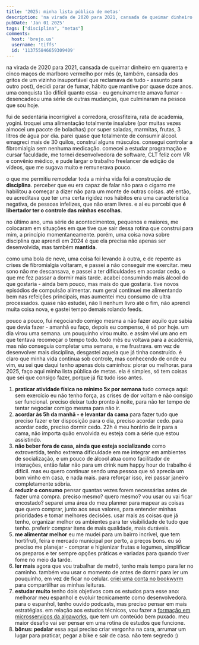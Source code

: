 ```yaml
---
title: '2025: minha lista pública de metas'
description: 'na virada de 2020 para 2021, cansada de queimar dinheiro em quarenta e cinco maços de marlboro vermelho por mês (e, também, cansada dos gritos de um vizinho insuportável que reclamava de tudo - assunto para outro post), decidi parar de fumar, hábito'
pubDate: 'Jan 01 2025'
tags: ["disciplina", "metas"]
comments:
  host: 'brejo.us'
  username: 'tiffs'
  id: '113755846659309409'
---
```

na virada de 2020 para 2021, cansada de queimar dinheiro em quarenta e cinco maços de marlboro vermelho por mês (e, também, cansada dos gritos de um vizinho insuportável que reclamava de tudo - assunto para outro post), decidi parar de fumar, hábito que mantive por quase doze anos. uma conquista tão difícil quanto essa - eu genuinamente amava fumar - desencadeou uma série de outras mudanças, que culminaram na pessoa que sou hoje.

fui de sedentária incorrigível a corredora, crossfiteira, rata de academia, yogini. troquei uma alimentação totalmente insalubre (por muitas vezes almocei um pacote de bolachas) por super saladas, marmitas, frutas, 3 litros de água por dia. parei quase que totalmente de consumir álcool. emagreci mais de 30 quilos, construí alguns músculos. consegui controlar a fibromialgia sem nenhuma medicação. comecei a estudar programação e cursar faculdade, me tornei desenvolvedora de software, CLT feliz com VR e convênio médico, e pude largar o trabalho freelancer de edição de vídeos, que me sugava muito e remunerava pouco.

o que me permitiu remodelar toda a minha vida foi a construção de **disciplina**. perceber que eu era capaz de falar não para o cigarro me habilitou a começar a dizer não para um monte de outras coisas. até então, eu acreditava que ter uma certa rigidez nos hábitos era uma característica negativa, de pessoas infelizes, que não eram livres. e aí eu percebi que **é libertador ter o controle das minhas escolhas**.

no último ano, uma série de acontecimentos, pequenos e maiores, me colocaram em situações em que tive que sair dessa rotina que construí para mim, a princípio momentaneamente. porém, uma coisa nova sobre disciplina que aprendi em 2024 é que ela precisa não apenas ser desenvolvida, mas também **mantida**.

como uma bola de neve, uma coisa foi levando à outra, e de repente as crises de fibromialgia voltaram, e passei a não conseguir me exercitar. meu sono não me descansava, e passei a ter dificuldades em acordar cedo, o que me fez passar a dormir mais tarde. acabei consumindo mais álcool do que gostaria - ainda bem pouco, mas mais do que gostaria. tive novos episódios de compulsão alimentar. num geral continuei me alimentando bem nas refeições principais, mas aumentei meu consumo de ultra processados. quase não estudei, não li nenhum livro até o fim, não aprendi muita coisa nova, e gastei tempo demais rolando feeds.

pouco a pouco, fui negociando comigo mesma a não fazer aquilo que sabia que devia fazer - amanhã eu faço, depois eu compenso, é só por hoje. um dia virou uma semana. um pouquinho virou muito. e assim vivi um ano em que tentava recomeçar o tempo todo. todo mês eu voltava para a academia, mas não conseguia completar uma semana, e me frustrava. em vez de desenvolver mais disciplina, desgastei aquela que já tinha construído. é claro que minha vida continua sob controle, mas conhecendo de onde eu vim, eu sei que daqui tenho apenas dois caminhos: piorar ou melhorar. para 2025, faço aqui minha lista pública de metas. ela é simples, só tem coisas que sei que consigo fazer, porque já fiz tudo isso antes.

1. **praticar atividade física no mínimo 5x por semana** tudo começa aqui: sem exercício eu não tenho força, as crises de dor voltam e não consigo ser funcional. preciso deixar tudo pronto à noite, para não ter tempo de tentar negociar comigo mesma para não ir.
2. **acordar às 5h da manhã - e levantar da cama** para fazer tudo que preciso fazer e ter disposição para o dia, preciso acordar cedo. para acordar cedo, preciso dormir cedo. 22h é meu horário de ir para a cama, não importa quão envolvida eu esteja com a série que estou assistindo.
3. **não beber fora de casa, ainda que esteja socializando** como extrovertida, tenho extrema dificuldade em me integrar em ambientes de socialização, e um pouco de álcool atua como facilitador de interações, então falar não para um drink num happy hour do trabalho é difícil. mas eu quero continuar sendo uma pessoa que só aprecia um bom vinho em casa, e nada mais. para reforçar isso, irei passar janeiro completamente sóbria.
4. **reduzir o consumo** pensar quantas vezes forem necessárias antes de fazer uma compra. preciso mesmo? quero mesmo? vou usar ou vai ficar encostado? separei uma área do meu planner para mapear as coisas que quero comprar, junto aos seus valores, para entender minhas prioridades e tomar melhores decisões. usar mais as coisas que já tenho, organizar melhor os ambientes para ter visibilidade de tudo que tenho. preferir comprar itens de mais qualidade, mais duráveis. 
5. **me alimentar melhor** eu me mudei para um bairro incrível, que tem hortifruti, feira e mercado municipal por perto, a preços bons. eu só preciso me planejar - comprar e higienizar frutas e legumes, simplificar os preparos e ter sempre opções práticas e variadas para quando tiver fome no meio da tarde.
6. **ler mais** agora que vou trabalhar de metrô, tenho mais tempo para ler no caminho. também vou usar o momento de antes de dormir para ler um pouquinho, em vez de ficar no celular. [criei uma conta no bookwyrm](https://bookwyrm.social/user/tiffs) para compartilhar as minhas leituras.
7. **estudar muito** tenho dois objetivos com os estudos para esse ano: melhorar meu espanhol e evoluir tecnicamente como desenvolvedora. para o espanhol, tenho ouvido podcasts, mas preciso pensar em mais estratégias. em relação aos estudos técnicos, vou fazer a [formação em microsserviços da algaworks](https://lp.algaworks.com/microsservicos-conteudo/), que tem um conteúdo bem puxado. meu maior desafio vai ser pensar em uma rotina de estudos que funcione.
8. **bônus: pedalar** essa aqui preciso criar vergonha na cara, arrumar um lugar para praticar, pegar a bike e sair de casa. não tem segredo :)